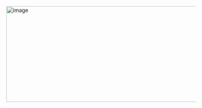 <img width="1067" height="254" alt="image" src="https://github.com/user-attachments/assets/a694e25d-5986-4579-b8ad-3bc534944740" />

